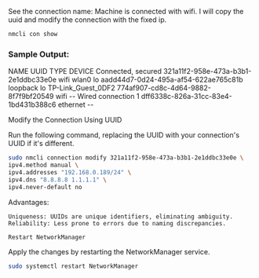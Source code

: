 See the connection name:
Machine is connected with wifi. I will copy the uuid and modify the connection with the fixed ip.

```bash
nmcli con show
```

### Sample Output:

NAME                 UUID                                  TYPE      DEVICE
Connected, secured   321a11f2-958e-473a-b3b1-2e1ddbc33e0e  wifi      wlan0
lo                   aadd44d7-0d24-495a-af54-622ae765c81b  loopback  lo
TP-Link_Guest_0DF2   774af907-cd8c-4d64-9882-8f7f9bf20549  wifi      --
Wired connection 1   dff6338c-826a-31cc-83e4-1bd431b388c6  ethernet  --


Modify the Connection Using UUID

Run the following command, replacing the UUID with your connection's UUID if it's different.
```bash
sudo nmcli connection modify 321a11f2-958e-473a-b3b1-2e1ddbc33e0e \
ipv4.method manual \
ipv4.addresses "192.168.0.189/24" \
ipv4.dns "8.8.8.8 1.1.1.1" \
ipv4.never-default no
```
Advantages:

    Uniqueness: UUIDs are unique identifiers, eliminating ambiguity.
    Reliability: Less prone to errors due to naming discrepancies.

    Restart NetworkManager

Apply the changes by restarting the NetworkManager service.

```bash
sudo systemctl restart NetworkManager
```